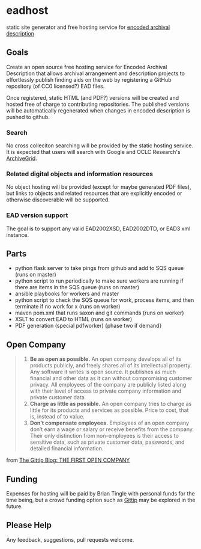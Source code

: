eadhost
=======

static site generator and free hosting service for [encoded archival description](http://www.loc.gov/ead/)

Goals
-----

Create an open source free hosting service for Encoded Archival Description that allows archival arrangement 
and description projects to effortlessly publish finding aids on the web by registering a GitHub repository 
(of CC0 licensed?) EAD files.  

Once registered, static HTML (and PDF?) versions will be created and hosted free of charge to contributing repositories.
The published versions will be automatically regenerated when changes in encoded description is pushed to 
github.

### Search

No cross colleciton searching will be provided by the static hosting service.  It is expected that users
will search with Google and OCLC Research's [ArchiveGrid](http://beta.worldcat.org/archivegrid/). 

### Related digital objects and information resources
No object hosting will be provided (except for maybe generated PDF files), but links to objects and related resources
that are explicitly encoded or otherwise discoverable will be supported.

### EAD version support
The goal is to support any valid EAD2002XSD, EAD2002DTD, or EAD3 xml instance.

Parts
-----

 * python flask server to take pings from github and add to SQS queue (runs on master)
 * python script to run periodically to make sure workers are running if there are items in the SQS queue (runs on master)
 * ansible playbooks for workers and master
 * python script to check the SQS queue for work, process items, and then terminate if no work for x (runs on worker)
 * maven pom.xml that runs saxon and git commands (runs on worker)
 * XSLT to convert EAD to HTML (runs on worker)
 * PDF generation (special pdfworker) {phase two if demand}

Open Company
------------

> 1. **Be as open as possible.** An open company develops all of its products publicly, and freely shares all of its intellectual property. Any software it writes is open source. It publishes as much financial and other data as it can without compromising customer privacy. All employees of the company are publicly listed along with their level of access to private company information and private customer data.
> 2. **Charge as little as possible.** An open company tries to charge as little for its products and services as possible. Price to cost, that is, instead of to value.
> 3. **Don’t compensate employees.** Employees of an open company don’t earn a wage or salary or receive benefits from the company. Their only distinction from non-employees is their access to sensitive data, such as private customer data, passwords, and detailed financial information.

from [The Gittip Blog: THE FIRST OPEN COMPANY](http://blog.gittip.com/post/26350459746/the-first-open-company)

Funding
-------
Expenses for hosting will be paid by Brian Tingle with personal funds for the time being, but a crowd funding option 
such as [Gittip](https://www.gittip.com) may be explored in the future.

Please Help
-----------
Any feedback, suggestions, pull requests welcome.

